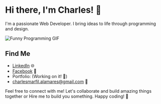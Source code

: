 # Hi there, I'm Charles! 👋

I'm a passionate Web Developer. I bring ideas to life through programming and design.

![Funny Programming GIF](https://media.giphy.com/media/Ws6T5PN7wHv3cY8xy8/giphy.gif)





## Find Me

- [LinkedIn](https://www.linkedin.com/in/charles-alamares-106601279/) 🌐
- [Facebook](https://www.facebook.com/AnnoyingASF) 💬
- Portfolio: (Working on it! 🚧)
- [charlesmarfil.alamares@gmail.com](mailto:charlesmarfil.alamares@gmail.com) 📧

Feel free to connect with me! Let's collaborate and build amazing things together or Hire me to build you something. Happy coding! 🚀
